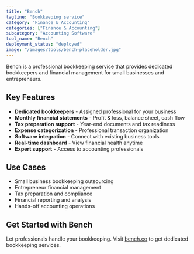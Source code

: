 ```yaml
---
title: "Bench"
tagline: "Bookkeeping service"
category: "Finance & Accounting"
categories: ["Finance & Accounting"]
subcategory: "Accounting Software"
tool_name: "Bench"
deployment_status: "deployed"
image: "/images/tools/bench-placeholder.jpg"
---
```

Bench is a professional bookkeeping service that provides dedicated bookkeepers and financial management for small businesses and entrepreneurs.

## Key Features

- **Dedicated bookkeepers** - Assigned professional for your business
- **Monthly financial statements** - Profit & loss, balance sheet, cash flow
- **Tax preparation support** - Year-end documents and tax readiness
- **Expense categorization** - Professional transaction organization
- **Software integration** - Connect with existing business tools
- **Real-time dashboard** - View financial health anytime
- **Expert support** - Access to accounting professionals

## Use Cases

- Small business bookkeeping outsourcing
- Entrepreneur financial management
- Tax preparation and compliance
- Financial reporting and analysis
- Hands-off accounting operations

## Get Started with Bench

Let professionals handle your bookkeeping. Visit [bench.co](https://bench.co) to get dedicated bookkeeping services.